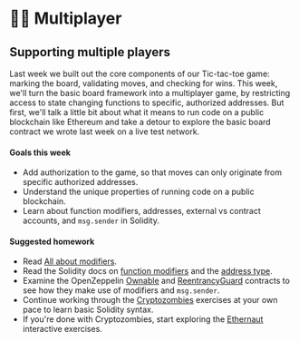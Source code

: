 # 👯‍♂️ Multiplayer

## Supporting multiple players
Last week we built out the core components of our Tic-tac-toe game: marking the board, validating moves, and checking for wins. This week, we'll turn the basic board framework into a multiplayer game, by restricting access to state changing functions to specific, authorized addresses. But first, we'll talk a little bit about what it means to run code on a public blockchain like Ethereum and take a detour to explore the basic board contract we wrote last week on a live test network.

#### Goals this week
- Add authorization to the game, so that moves can only originate from specific authorized addresses.
- Understand the unique properties of running code on a public blockchain.
- Learn about function modifiers, addresses, external vs contract accounts, and `msg.sender` in Solidity.

#### Suggested homework
- Read [All about modifiers](https://medium.com/coinmonks/solidity-tutorial-all-about-modifiers-a86cf81c14cb).
- Read the Solidity docs on [function modifiers](https://docs.soliditylang.org/en/latest/contracts.html#function-modifiers) and the [address type](https://docs.soliditylang.org/en/latest/types.html?#address).
- Examine the OpenZeppelin [Ownable](https://github.com/OpenZeppelin/openzeppelin-contracts/blob/master/contracts/access/Ownable.sol) and [ReentrancyGuard](https://github.com/OpenZeppelin/openzeppelin-contracts/blob/master/contracts/security/ReentrancyGuard.sol) contracts to see how they make use of modifiers and `msg.sender`.
- Continue working through the [Cryptozombies](https://cryptozombies.io/) exercises at your own pace to learn basic Solidity syntax.
- If you're done with Cryptozombies, start exploring the [Ethernaut](https://ethernaut.openzeppelin.com/) interactive exercises.

